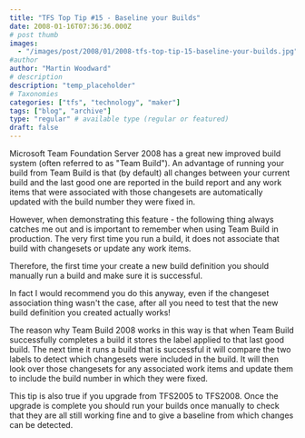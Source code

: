 ```yaml
---
title: "TFS Top Tip #15 - Baseline your Builds"
date: 2008-01-16T07:36:36.000Z
# post thumb
images:
  - "/images/post/2008/01/2008-tfs-top-tip-15-baseline-your-builds.jpg"
#author
author: "Martin Woodward"
# description
description: "temp_placeholder"
# Taxonomies
categories: ["tfs", "technology", "maker"]
tags: ["blog", "archive"]
type: "regular" # available type (regular or featured)
draft: false
---
```


Microsoft Team Foundation Server 2008 has a great new improved build system (often referred to as "Team Build"). An advantage of running your build from Team Build is that (by default) all changes between your current build and the last good one are reported in the build report and any work items that were associated with those changesets are automatically updated with the build number they were fixed in.

However, when demonstrating this feature - the following thing always catches me out and is important to remember when using Team Build in production. The very first time you run a build, it does not associate that build with changesets or update any work items.

Therefore, the first time your create a new build definition you should manually run a build and make sure it is successful.

In fact I would recommend you do this anyway, even if the changeset association thing wasn't the case, after all you need to test that the new build definition you created actually works!

The reason why Team Build 2008 works in this way is that when Team Build successfully completes a build it stores the label applied to that last good build. The next time it runs a build that is successful it will compare the two labels to detect which changesets were included in the build. It will then look over those changesets for any associated work items and update them to include the build number in which they were fixed.

This tip is also true if you upgrade from TFS2005 to TFS2008. Once the upgrade is complete you should run your builds once manually to check that they are all still working fine and to give a baseline from which changes can be detected.

